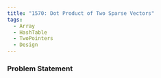 ```yaml
---
title: "1570: Dot Product of Two Sparse Vectors"
tags:
  - Array
  - HashTable
  - TwoPointers
  - Design
---
```

### Problem Statement

